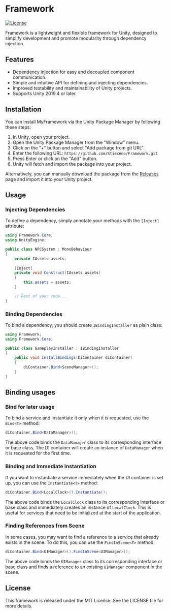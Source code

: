 # Framework

[![License](https://img.shields.io/badge/license-MIT-blue.svg)](https://opensource.org/licenses/MIT)

Framework is a lightweight and flexible framework for Unity, designed to simplify development and promote modularity through dependency injection.

## Features

- Dependency injection for easy and decoupled component communication.
- Simple and intuitive API for defining and injecting dependencies.
- Improved testability and maintainability of Unity projects.
- Supports Unity 2019.4 or later.

## Installation

You can install MyFramework via the Unity Package Manager by following these steps:

1. In Unity, open your project.
2. Open the Unity Package Manager from the "Window" menu.
3. Click on the "+" button and select "Add package from git URL".
4. Enter the following URL: `https://github.com/Stiexeno/Framework.git`
5. Press Enter or click on the "Add" button.
6. Unity will fetch and import the package into your project.

Alternatively, you can manually download the package from the [Releases](https://github.com/Stiexeno/Framework/releases) page and import it into your Unity project.

## Usage

### Injecting Dependencies

To define a dependency, simply annotate your methods with the `[Inject]` attribute:

```csharp
using Framework.Core;
using UnityEngine;

public class NPCSystem : MonoBehaviour
{
    private IAssets assets;
    
    [Inject]
    private void Construct(IAssets assets)
    {
        this.assets = assets;
    }

    // Rest of your code...
}
```

### Binding Dependencies

To bind a dependency, you should create `IBindingInstaller` as plain class:

```csharp
using Framework;
using Framework.Core;

public class GameplayInstaller : IBindingInstaller
{
    public void InstallBindings(DiContainer diContainer)
    {
        diContainer.Bind<SceneManager>();
    }
}
```

## Binding usages

### Bind for later usage
To bind a service and instantiate it only when it is requested, use the `Bind<T>` method:

```csharp
diContainer.Bind<DataManager>();
```

The above code binds the `DataManager` class to its corresponding interface or base class. The DI container will create an instance of `DataManager` when it is requested for the first time.

### Binding and Immediate Instantiation

If you want to instantiate a service immediately when the DI container is set up, you can use the `Instantiate<T>` method:

```csharp
diContainer.Bind<LocalClock>().Instantiate();
```

The above code binds the `LocalClock` class to its corresponding interface or base class and immediately creates an instance of `LocalClock`. This is useful for services that need to be initialized at the start of the application.

### Finding References from Scene

In some cases, you may want to find a reference to a service that already exists in the scene. To do this, you can use the `FindInScene<T>` method:

```csharp
diContainer.Bind<UIManager>().FindInScene<UIManager>();
```

The above code binds the `UIManager` class to its corresponding interface or base class and finds a reference to an existing `UIManager` component in the scene.

## License

This framework is released under the MIT License. See the LICENSE file for more details.

